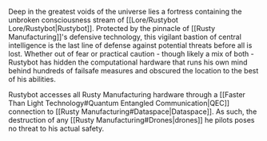 Deep in the greatest voids of the universe lies a fortress containing the unbroken consciousness stream of [[Lore/Rustybot Lore/Rustybot|Rustybot]]. Protected by the pinnacle of [[Rusty Manufacturing]]'s defensive technology, this vigilant bastion of central intelligence is the last line of defense against potential threats before all is lost. Whether out of fear or practical caution - though likely a mix of both - Rustybot has hidden the computational hardware that runs his own mind behind hundreds of failsafe measures and obscured the location to the best of his abilities.

Rustybot accesses all Rusty Manufacturing hardware through a [[Faster Than Light Technology#Quantum Entangled Communication|QEC]] connection to [[Rusty Manufacturing#Dataspace|Dataspace]]. As such, the destruction of any [[Rusty Manufacturing#Drones|drones]] he pilots poses no threat to his actual safety.